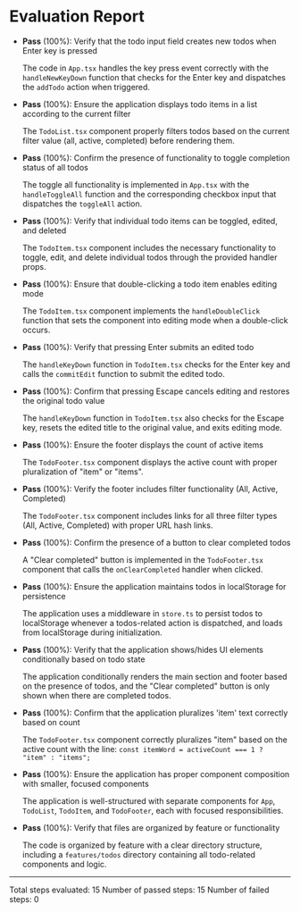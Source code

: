 # Evaluation Report

- **Pass** (100%): Verify that the todo input field creates new todos when Enter key is pressed
  
  The code in `App.tsx` handles the key press event correctly with the `handleNewKeyDown` function that checks for the Enter key and dispatches the `addTodo` action when triggered.

- **Pass** (100%): Ensure the application displays todo items in a list according to the current filter
  
  The `TodoList.tsx` component properly filters todos based on the current filter value (all, active, completed) before rendering them.

- **Pass** (100%): Confirm the presence of functionality to toggle completion status of all todos
  
  The toggle all functionality is implemented in `App.tsx` with the `handleToggleAll` function and the corresponding checkbox input that dispatches the `toggleAll` action.

- **Pass** (100%): Verify that individual todo items can be toggled, edited, and deleted
  
  The `TodoItem.tsx` component includes the necessary functionality to toggle, edit, and delete individual todos through the provided handler props.

- **Pass** (100%): Ensure that double-clicking a todo item enables editing mode
  
  The `TodoItem.tsx` component implements the `handleDoubleClick` function that sets the component into editing mode when a double-click occurs.

- **Pass** (100%): Verify that pressing Enter submits an edited todo
  
  The `handleKeyDown` function in `TodoItem.tsx` checks for the Enter key and calls the `commitEdit` function to submit the edited todo.

- **Pass** (100%): Confirm that pressing Escape cancels editing and restores the original todo value
  
  The `handleKeyDown` function in `TodoItem.tsx` also checks for the Escape key, resets the edited title to the original value, and exits editing mode.

- **Pass** (100%): Ensure the footer displays the count of active items
  
  The `TodoFooter.tsx` component displays the active count with proper pluralization of "item" or "items".

- **Pass** (100%): Verify the footer includes filter functionality (All, Active, Completed)
  
  The `TodoFooter.tsx` component includes links for all three filter types (All, Active, Completed) with proper URL hash links.

- **Pass** (100%): Confirm the presence of a button to clear completed todos
  
  A "Clear completed" button is implemented in the `TodoFooter.tsx` component that calls the `onClearCompleted` handler when clicked.

- **Pass** (100%): Ensure the application maintains todos in localStorage for persistence
  
  The application uses a middleware in `store.ts` to persist todos to localStorage whenever a todos-related action is dispatched, and loads from localStorage during initialization.

- **Pass** (100%): Verify that the application shows/hides UI elements conditionally based on todo state
  
  The application conditionally renders the main section and footer based on the presence of todos, and the "Clear completed" button is only shown when there are completed todos.

- **Pass** (100%): Confirm that the application pluralizes 'item' text correctly based on count
  
  The `TodoFooter.tsx` component correctly pluralizes "item" based on the active count with the line: `const itemWord = activeCount === 1 ? "item" : "items";`

- **Pass** (100%): Ensure the application has proper component composition with smaller, focused components
  
  The application is well-structured with separate components for `App`, `TodoList`, `TodoItem`, and `TodoFooter`, each with focused responsibilities.

- **Pass** (100%): Verify that files are organized by feature or functionality
  
  The code is organized by feature with a clear directory structure, including a `features/todos` directory containing all todo-related components and logic.

---

Total steps evaluated: 15
Number of passed steps: 15
Number of failed steps: 0